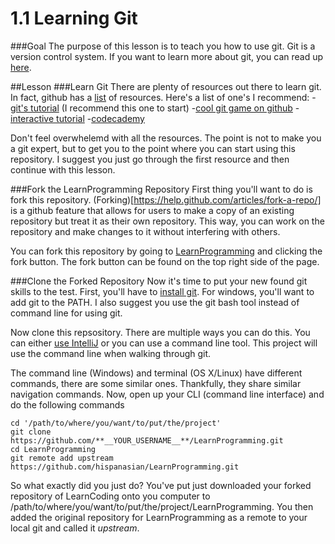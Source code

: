 # 1.1 Learning Git
###Goal
The purpose of this lesson is to teach you how to use git. Git is a version control system. If you want to learn more about git, you can read up [here](https://git-scm.com/book/en/v2/Getting-Started-About-Version-Control).

##Lesson
###Learn Git
There are plenty of resources out there to learn git. In fact, github has a [list](https://help.github.com/articles/good-resources-for-learning-git-and-github/) of resources. Here's a list of one's I recommend:
-[git's tutorial](https://try.github.io/levels/1/challenges/1) (I recommend this one to start)
-[cool git game on github](https://github.com/git-game/git-game)
-[interactive tutorial](http://pcottle.github.io/learnGitBranching/)
-[codecademy](https://www.codecademy.com/learn/learn-git)

Don't feel overwhelemd with all the resources. The point is not to make you a git expert, but to get you to the point where you can start using this repository. I suggest you just go through the first resource and then continue with this lesson.

###Fork the LearnProgramming Repository
First thing you'll want to do is fork this repository. (Forking)[https://help.github.com/articles/fork-a-repo/] is a github feature that allows for users to make a copy of an existing repository but treat it as their own repository. This way, you can work on the repository and make changes to it without interfering with others.

You can fork this repository by going to [LearnProgramming](https://github.com/hispanasian/LearnProgramming) and clicking the fork button. The fork button can be found on the top right side of the page.

###Clone the Forked Repository
Now it's time to put your new found git skills to the test. First, you'll have to [install git](https://git-scm.com/book/en/v2/Getting-Started-Installing-Git). For windows, you'll want to add git to the PATH. I also suggest you use the git bash tool instead of command line for using git.

Now clone this repsository. There are multiple ways you can do this. You can either [use IntelliJ](https://www.jetbrains.com/help/idea/2016.1/cloning-a-repository-from-github.html?origin=old_help) or you can use a command line tool. This project will use the command line when walking through git.

The command line (Windows) and terminal (OS X/Linux) have different commands, there are some similar ones. Thankfully, they share similar navigation commands. Now, open up your CLI (command line interface) and do the following commands
```
cd '/path/to/where/you/want/to/put/the/project'
git clone https://github.com/**__YOUR_USERNAME__**/LearnProgramming.git
cd LearnProgramming
git remote add upstream https://github.com/hispanasian/LearnProgramming.git
```
So what exactly did you just do? You've put just downloaded your forked repository of LearnCoding onto you computer to /path/to/where/you/want/to/put/the/project/LearnProgramming. You then added the original repository for LearnProgramming as a remote to your local git and called it *upstream*. 
